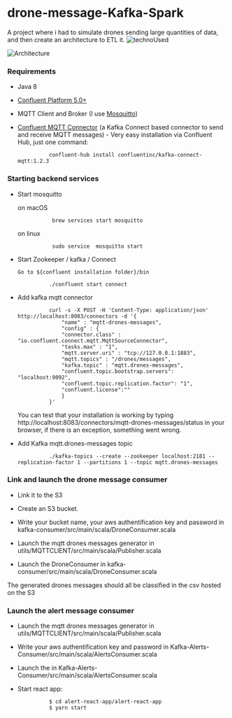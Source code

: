 # drone-message-Kafka-Spark

A project where i had to simulate drones sending large quantities of data, and then create an architecture to ETL it.
![technoUsed](https://github.com/archamm/drone-message-Kafka-Spark/blob/master/utils/img/technoUsed.png)

![Architecture](https://github.com/archamm/drone-message-Kafka-Spark/blob/master/utils/img/Architecture.png)



### Requirements

- Java 8
- [Confluent Platform 5.0+](https://www.confluent.io/download/) 
- MQTT Client and Broker (I use [Mosquitto](https://mosquitto.org/download/))
- [Confluent MQTT Connector](https://www.confluent.io/connector/kafka-connect-mqtt/) (a Kafka Connect based connector to send and receive MQTT messages) - Very easy installation via Confluent Hub, just one command:

                confluent-hub install confluentinc/kafka-connect-mqtt:1.2.3


### Starting backend services
- Start mosquitto 

    on macOS


                 brew services start mosquitto  
    on linux

                 sudo service  mosquitto start  

- Start Zookeeper / kafka / Connect

      Go to ${confluent installation folder}/bin

                ./confluent start connect

- Add kafka mqtt connector
                
                curl -s -X POST -H 'Content-Type: application/json' http://localhost:8083/connectors -d '{
                    "name" : "mqtt-drones-messages",
                    "config" : {
                    "connector.class" : "io.confluent.connect.mqtt.MqttSourceConnector",
                    "tasks.max" : "1",
                    "mqtt.server.uri" : "tcp://127.0.0.1:1883",
                    "mqtt.topics" : "/drones/messages",
                    "kafka.topic" : "mqtt.drones-messages",
                    "confluent.topic.bootstrap.servers": "localhost:9092",
                    "confluent.topic.replication.factor": "1",
                    "confluent.license":""
                    }
                }'

    You can test that your installation is working by typing 
                  http://localhost:8083/connectors/mqtt-drones-messages/status
    in your browser, if there is an exception, something went wrong.

- Add Kafka mqtt.drones-messages topic

                ./kafka-topics --create --zookeeper localhost:2181 --replication-factor 1 --partitions 1 --topic mqtt.drones-messages

### Link and launch the drone message consumer


- Link it to the S3

- Create an S3 bucket.

- Write your bucket name, your aws authentification key and password in kafka-consumer/src/main/scala/DroneConsumer.scala


- Launch the mqtt drones messages generator in  utils/MQTTCLIENT/src/main/scala/Publisher.scala

- Launch the DroneConsumer in kafka-consumer/src/main/scala/DroneConsumer.scala

The generated drones messages should all be classified in the csv hosted on the S3

### Launch the alert message consumer
  
- Launch the mqtt drones messages generator in  utils/MQTTCLIENT/src/main/scala/Publisher.scala

- Write your aws authentification key and password in Kafka-Alerts-Consumer/src/main/scala/AlertsConsumer.scala

- Launch the  in Kafka-Alerts-Consumer/src/main/scala/AlertsConsumer.scala

- Start react app: 

                $ cd alert-react-app/alert-react-app
                $ yarn start


